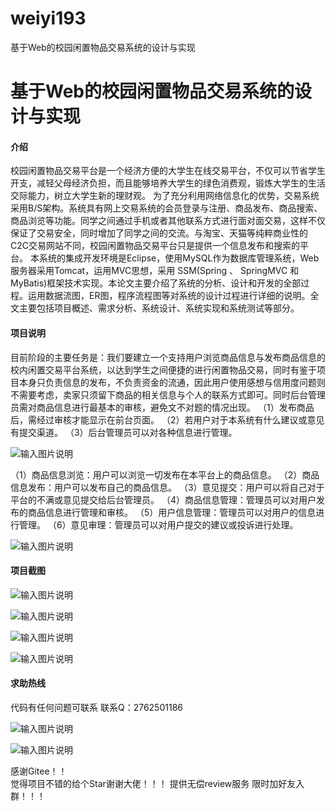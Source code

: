 # weiyi193
基于Web的校园闲置物品交易系统的设计与实现

# 基于Web的校园闲置物品交易系统的设计与实现

#### 介绍
   

校园闲置物品交易平台是一个经济方便的大学生在线交易平台，不仅可以节省学生开支，减轻父母经济负担，而且能够培养大学生的绿色消费观，锻炼大学生的生活交际能力，树立大学生新的理财观。
为了充分利用网络信息化的优势，交易系统采用B/S架构。系统具有网上交易系统的会员登录与注册、商品发布、商品搜索、商品浏览等功能。同学之间通过手机或者其他联系方式进行面对面交易，这样不仅保证了交易安全，同时增加了同学之间的交流。与淘宝、天猫等纯粹商业性的C2C交易网站不同，校园闲置物品交易平台只是提供一个信息发布和搜索的平台。
本系统的集成开发环境是Eclipse，使用MySQL作为数据库管理系统，Web服务器采用Tomcat，运用MVC思想，采用 SSM(Spring 、 SpringMVC 和 MyBatis)框架技术实现。本论文主要介绍了系统的分析、设计和开发的全部过程。运用数据流图，ER图，程序流程图等对系统的设计过程进行详细的说明。全文主要包括项目概述、需求分析、系统设计、系统实现和系统测试等部分。





#### 项目说明


目前阶段的主要任务是：我们要建立一个支持用户浏览商品信息与发布商品信息的校内闲置交易平台系统，以达到学生之间便捷的进行闲置物品交易，同时有鉴于项目本身只负责信息的发布，不负责资金的流通，因此用户使用感想与信用度问题则不需要考虑，卖家只须留下商品的相关信息与个人的联系方式即可。同时后台管理员需对商品信息进行最基本的审核，避免文不对题的情况出现。
（1）发布商品后，需经过审核才能显示在前台页面。
（2）若用户对于本系统有什么建议或意见有提交渠道。
（3）后台管理员可以对各种信息进行管理。

![输入图片说明](https://images.gitee.com/uploads/images/2021/1028/000454_cca738ed_8650135.png "屏幕截图.png")


（1）商品信息浏览：用户可以浏览一切发布在本平台上的商品信息。
（2）商品信息发布：用户可以发布自己的商品信息。
（3）意见提交：用户可以将自己对于平台的不满或意见提交给后台管理员。
（4）商品信息管理：管理员可以对用户发布的商品信息进行管理和审核。
（5）用户信息管理：管理员可以对用户的信息进行管理。
（6）意见审理：管理员可以对用户提交的建议或投诉进行处理。

![输入图片说明](https://images.gitee.com/uploads/images/2021/1028/000520_baa25799_8650135.png "屏幕截图.png")


#### 项目截图

![输入图片说明](https://images.gitee.com/uploads/images/2021/1028/000553_a57dcf10_8650135.png "屏幕截图.png")


![输入图片说明](https://images.gitee.com/uploads/images/2021/1028/000607_4d08b7f1_8650135.png "屏幕截图.png")

![输入图片说明](https://images.gitee.com/uploads/images/2021/1028/000618_e2012a02_8650135.png "屏幕截图.png")

![输入图片说明](https://images.gitee.com/uploads/images/2021/1028/000628_ceddb3ba_8650135.png "屏幕截图.png")

#### 求助热线




代码有任何问题可联系
联系Q：2762501186

                            
![输入图片说明](https://images.gitee.com/uploads/images/2020/1119/003728_cd598bb9_4865385.jpeg "微信.jpg")       

![输入图片说明](https://images.gitee.com/uploads/images/2021/1026/221249_847cb212_8650135.png "屏幕截图.png")


    

感谢Gitee！！  
觉得项目不错的给个Star谢谢大佬！！！
提供无偿review服务
限时加好友入群！！！
